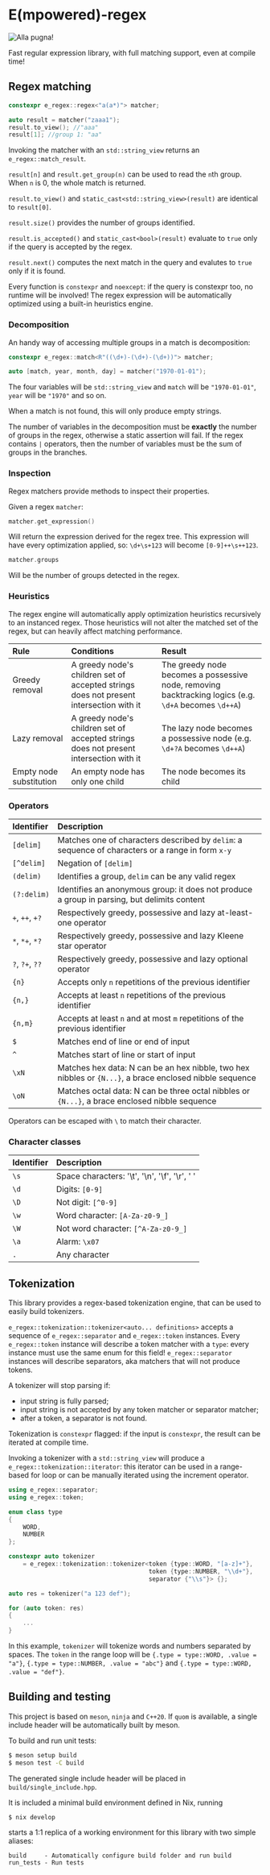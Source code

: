# E(mpowered)-regex

![Alla pugna!](https://img.shields.io/badge/ALLA-PUGNA-F70808?style=for-the-badge)

Fast regular expression library, with full matching support, even at compile time!

## Regex matching

```cpp
constexpr e_regex::regex<"a(a*)"> matcher;

auto result = matcher("zaaa1");
result.to_view(); //"aaa"
result[1]; //group 1: "aa"
```

Invoking the matcher with an `std::string_view` returns an `e_regex::match_result`.

`result[n]` and `result.get_group(n)` can be used to read the `n`th group. When `n` is 0, the whole match is returned.

`result.to_view()` and `static_cast<std::string_view>(result)` are identical to `result[0]`.

`result.size()` provides the number of groups identified.

`result.is_accepted()` and `static_cast<bool>(result)` evaluate to `true` only if the query is accepted by the regex.

`result.next()` computes the next match in the query and evalutes to `true` only if it is found.

Every function is `constexpr` and `noexcept`: if the query is constexpr too, no runtime will be involved!
The regex expression will be automatically optimized using a built-in heuristics engine.

### Decomposition

An handy way of accessing multiple groups in a match is decomposition:

```cpp
constexpr e_regex::match<R"((\d+)-(\d+)-(\d+))"> matcher;

auto [match, year, month, day] = matcher("1970-01-01");
```

The four variables will be `std::string_view` and `match` will be `"1970-01-01"`, `year` will be `"1970"` and so on.

When a match is not found, this will only produce empty strings.

The number of variables in the decomposition must be **exactly** the number of groups in the regex, otherwise a static assertion will fail. If the regex contains `|` operators, then the number of variables must be the sum of groups in the branches.

### Inspection

Regex matchers provide methods to inspect their properties.

Given a regex `matcher`:

``` cpp
matcher.get_expression()
```

Will return the expression derived for the regex tree. This expression will have every optimization applied, so:
`\d+\s+123` will become `[0-9]++\s++123`.

``` cpp
matcher.groups
```

Will be the number of groups detected in the regex.

### Heuristics

The regex engine will automatically apply optimization heuristics recursively to an instanced regex.
Those heuristics will not alter the matched set of the regex, but can heavily affect matching performance.

| **Rule**                | **Conditions**                                                                         | **Result**                                                                                            |
|:------------------------|:---------------------------------------------------------------------------------------|:------------------------------------------------------------------------------------------------------|
| Greedy removal          | A greedy node's children set of accepted strings does not present intersection with it | The greedy node becomes a possessive node, removing backtracking logics (e.g. `\d+A` becomes `\d++A`) |
| Lazy removal            | A greedy node's children set of accepted strings does not present intersection with it | The lazy node becomes a possessive node (e.g. `\d+?A` becomes `\d++A`)                                |
| Empty node substitution | An empty node has only one child                                                       | The node becomes its child                                                                            |

### Operators

| **Identifier**  | **Description**                                                                                         |
|:----------------|:--------------------------------------------------------------------------------------------------------|
| `[delim]`       | Matches one of characters described by `delim`: a sequence of characters or a range in form `x-y`       |
| `[^delim]`      | Negation of `[delim]`                                                                                   |
| `(delim)`       | Identifies a group, `delim` can be any valid regex                                                      |
| `(?:delim)`     | Identifies an anonymous group: it does not produce a group in parsing, but delimits content             |
| `+`, `++`, `+?` | Respectively greedy, possessive and lazy at-least-one operator                                          |
| `*`, `*+`, `*?` | Respectively greedy, possessive and lazy Kleene star operator                                           |
| `?`, `?+`, `??` | Respectively greedy, possessive and lazy optional operator                                              |
| `{n}`           | Accepts only `n` repetitions of the previous identifier                                                 |
| `{n,}`          | Accepts at least `n` repetitions of the previous identifier                                             |
| `{n,m}`         | Accepts at least `n` and at most `m` repetitions of the previous identifier                             |
| `$`             | Matches end of line or end of input                                                                     |
| `^`             | Matches start of line or start of input                                                                 |
| `\xN`           | Matches hex data: N can be an hex nibble, two hex nibbles or `{N...}`, a brace enclosed nibble sequence |
| `\oN`           | Matches octal data: N can be three octal nibbles or `{N...}`, a brace enclosed nibble sequence          |

Operators can be escaped with `\` to match their character.

### Character classes

| **Identifier** | **Description**                               |
|:---------------|:----------------------------------------------|
| `\s`           | Space characters: '\t', '\n', '\f', '\r', ' ' |
| `\d`           | Digits: `[0-9]`                               |
| `\D`           | Not digit: `[^0-9]`                           |
| `\w`           | Word character: `[A-Za-z0-9_]`                |
| `\W`           | Not word character: `[^A-Za-z0-9_]`           |
| `\a`           | Alarm: `\x07`                                 |
| `.`            | Any character                                 |

## Tokenization

This library provides a regex-based tokenization engine, that can be used to easily build tokenizers.

`e_regex::tokenization::tokenizer<auto... definitions>` accepts a sequence of `e_regex::separator` and `e_regex::token` instances.
Every `e_regex::token` instance will describe a token matcher with a `type`: every instance must use the same enum for this field!
`e_regex::separator` instances will describe separators, aka matchers that will not produce tokens.

A tokenizer will stop parsing if:
- input string is fully parsed;
- input string is not accepted by any token matcher or separator matcher;
- after a token, a separator is not found.

Tokenization is `constexpr` flagged: if the input is `constexpr`, the result can be iterated at compile time.

Invoking a tokenizer with a `std::string_view` will produce a `e_regex::tokenization::iterator`: this iterator can be used in a range-based for loop or can be manually iterated using the increment operator.

```cpp
using e_regex::separator;
using e_regex::token;

enum class type
{
    WORD,
    NUMBER
};

constexpr auto tokenizer
    = e_regex::tokenization::tokenizer<token {type::WORD, "[a-z]+"},
                                       token {type::NUMBER, "\\d+"},
                                       separator {"\\s"}> {};

auto res = tokenizer("a 123 def");

for (auto token: res)
{
    ...
}
```

In this example, `tokenizer` will tokenize words and numbers separated by spaces. The `token` in the range loop will be `{.type = type::WORD, .value = "a"}`, `{.type = type::NUMBER, .value = "abc"}` and `{.type = type::WORD, .value = "def"}`.

## Building and testing

This project is based on `meson`, `ninja` and `C++20`. If `quom` is available, a single include header will be automatically built by meson.

To build and run unit tests:
```bash
$ meson setup build
$ meson test -C build
```

The generated single include header will be placed in `build/single_include.hpp`.

It is included a minimal build environment defined in Nix, running
```bash
$ nix develop
```

starts a 1:1 replica of a working environment for this library with two simple aliases:

```
build     - Automatically configure build folder and run build
run_tests - Run tests
```
